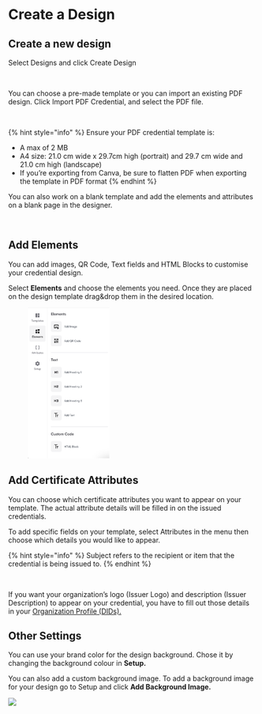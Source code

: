 # Create a Design

## Create a new design <a href="#h_314866d147" id="h_314866d147"></a>

Select Designs and click Create Design

<figure><img src="https://downloads.intercomcdn.com/i/o/802003056/9cf967533170a1b87f811972/63e6a82e324b027e5054ecce_1-credential+certificate+template+create+design.jpg" alt=""><figcaption></figcaption></figure>

You can choose a pre-made template or you can import an existing PDF design. Click Import PDF Credential, and select the PDF file.

<figure><img src="https://downloads.intercomcdn.com/i/o/802005315/04ae53917dc3e669ccc0d632/64558e0ba17249dda9bf8ed3_4-Import+credential+PDF.jpeg" alt=""><figcaption></figcaption></figure>

{% hint style="info" %}
Ensure your PDF credential template is:

* A max of 2 MB
* A4 size: 21.0 cm wide x 29.7cm high (portrait) and 29.7 cm wide and 21.0 cm high (landscape)
* If you’re exporting from Canva, be sure to flatten PDF when exporting the template in PDF format
{% endhint %}

You can also work on a blank template and add the elements and attributes on a blank page in the designer.

<figure><img src="https://downloads.intercomcdn.com/i/o/802008644/688fbef383145393ac06c7cb/Screenshot+2023-08-07+at+15.09.10.png" alt=""><figcaption></figcaption></figure>

## Add Elements <a href="#h_7134d4b8e1" id="h_7134d4b8e1"></a>

You can add images, QR Code, Text fields and HTML Blocks to customise your credential design.

Select **Elements** and choose the elements you need. Once they are placed on the design template drag\&drop them in the desired location.

<div align="left"><figure><img src="../.gitbook/assets/Screenshot 2024-01-26 at 15.12.58.png" alt="" width="165"><figcaption></figcaption></figure></div>

## Add Certificate Attributes <a href="#h_29f46e8321" id="h_29f46e8321"></a>

You can choose which certificate attributes you want to appear on your template. The actual attribute details will be filled in on the issued credentials.

To add specific fields on your template, select Attributes in the menu then choose which details you would like to appear.

{% hint style="info" %}
Subject refers to the recipient or item that the credential is being issued to.
{% endhint %}

<figure><img src="https://downloads.intercomcdn.com/i/o/802018834/43b0570ceff840b6068c0841/Screenshot+2023-08-07+at+15.20.49.png" alt=""><figcaption></figcaption></figure>

If you want your organization’s logo (Issuer Logo) and description (Issuer Description) to appear on your credential, you have to fill out those details in your [Organization Profile (DIDs).](create-an-organization-profile-did.md)

## Other Settings <a href="#h_0097b6e872" id="h_0097b6e872"></a>

You can use your brand color for the design background. Chose it by changing the background colour in **Setup.**

You can also add a custom background image. To add a background image for your design go to Setup and click **Add Background Image.**

![](https://downloads.intercomcdn.com/i/o/802013789/e81df52148283faac0becc4c/63570d9f5432fa87e8a12f21_5-Add+background+image.png)
